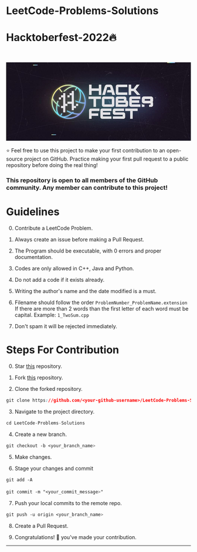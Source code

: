 # LeetCode-Problems-Solutions

# Hacktoberfest-2022🔥

<br>
<p align="center">
  <img src="_images/Logo.JPG">
</p>

:star: Feel free to use this project to make your first contribution to an open-source project on GitHub. Practice making your first pull request to a public repository before doing the real thing!

### This repository is open to all members of the GitHub community. Any member can contribute to this project!

# Guidelines

0. Contribute a LeetCode Problem. 

1. Always create an issue before making a Pull Request.

2. The Program should be executable, with 0 errors and proper documentation.

3. Codes are only allowed in C++, Java and Python. 

4. Do not add a code if it exists already.

5. Writing the author's name and the date modified is a must.

6. Filename should follow the order
       ````ProblemNumber_ProblemName.extension````
   If there are more than 2 words than the first letter of each word must be capital.
   Example:   ````1_TwoSum.cpp````
       
7. Don't spam it will be rejected immediately.


   



# Steps For Contribution

0. Star <a href="https://github.com/tanyagupta0201/LeetCode-Problems-Solutions" title="this">this</a> repository.

1. Fork <a href="https://github.com/tanyagupta0201/LeetCode-Problems-Solutions" title="this">this</a> repository.

2. Clone the forked repository.
```css
git clone https://github.com/<your-github-username>/LeetCode-Problems-Solutions
```
  
3. Navigate to the project directory.
```py
cd LeetCode-Problems-Solutions
```

4. Create a new branch.
```css
git checkout -b <your_branch_name>
```

5. Make changes.

6. Stage your changes and commit
```css
git add -A

git commit -m "<your_commit_message>"
```

7. Push your local commits to the remote repo.
```css
git push -u origin <your_branch_name>
```

8. Create a Pull Request.

9. Congratulations! 🎉 you've made your contribution.


---
